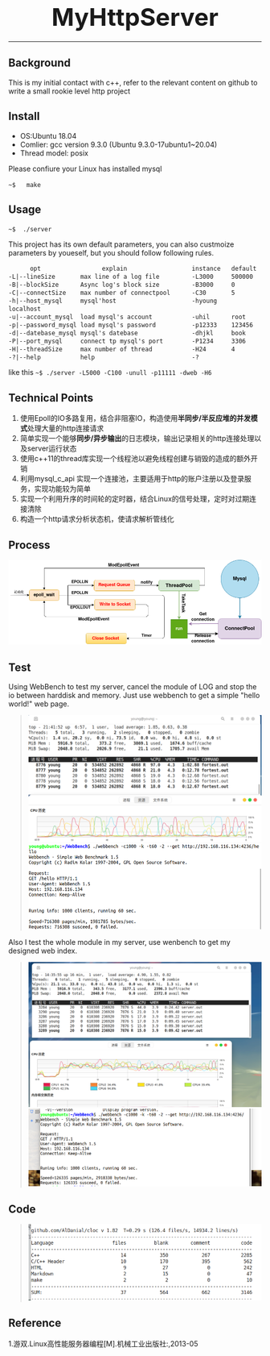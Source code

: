 # **<div align='center' ><font size = 15>MyHttpServer</font></div>**
* * *
## **Background**
This is my initial contact with c++, refer to the relevant content on github to write a small rookie level http project

## **Install**
- OS:Ubuntu 18.04
- Comlier: gcc version 9.3.0 (Ubuntu 9.3.0-17ubuntu1~20.04) 
- Thread model: posix

Please confiure your Linux has installed mysql

`~$   make`

## **Usage**

`~$  ./server `

This project has its own default parameters, you can also custmoize parameters by youeself, but you should follow following rules.

	      opt                 explain                  instance   default
	-L|--lineSize       max line of a log file         -L3000     500000
	-B|--blockSize      Async log's block size         -B3000     0
	-C|--connectSize    max number of connectpool      -C30       5
	-h|--host_mysql     mysql'host                     -hyoung    localhost
	-u|--account_mysql  load mysql's account           -uhil      root
	-p|--password_mysql load mysql's password          -p12333    123456
	-d|--datebase_mysql mysql's datebase               -dhjkl     book
	-P|--port_mysql     connect tp mysql's port        -P1234     3306
	-H|--threadSize     max number of thread           -H24       4
	-?|--help           help                           -?

like this `~$ ./server -L5000 -C100 -unull -p11111 -dweb -H6`

## **Technical Points**
1.  使用Epoll的IO多路复用，结合非阻塞IO，构造使用**半同步/半反应堆的并发模式**处理大量的http连接请求
2. 简单实现一个能够**同步/异步输出**的日志模块，输出记录相关的http连接处理以及server运行状态
3. 使用c++11的thread库实现一个线程池以避免线程创建与销毁的造成的额外开销
4. 利用mysql_c_api 实现一个连接池，主要适用于http的账户注册以及登录服务，实现功能较为简单
5. 实现一个利用升序的时间轮的定时器，结合Linux的信号处理，定时对过期连接清除
6. 构造一个http请求分析状态机，使请求解析管线化

## **Process**
![avatar](test/process.png)

## **Test**
Using WebBench to test my server, cancel the module of LOG and stop the io between harddisk and memory. Just use webbench to get a simple "hello world!" web page.
> ![avator](test/test.png)
> ![avator](test/WebBench.png)

Also I test the whole module in my server, use wenbench to get my designed web index.
> ![avator](test/whole_module.png)
> ![avator](test/whole_module_webbench.png)
## **Code**
> ![avator](test/code.png)
## **Reference**
1.游双.Linux高性能服务器编程[M].机械工业出版社:,2013-05

